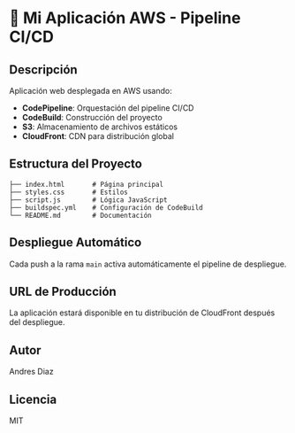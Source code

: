 # 🚀 Mi Aplicación AWS - Pipeline CI/CD

## Descripción
Aplicación web desplegada en AWS usando:
- **CodePipeline**: Orquestación del pipeline CI/CD
- **CodeBuild**: Construcción del proyecto
- **S3**: Almacenamiento de archivos estáticos
- **CloudFront**: CDN para distribución global

## Estructura del Proyecto
```
├── index.html       # Página principal
├── styles.css       # Estilos
├── script.js        # Lógica JavaScript
├── buildspec.yml    # Configuración de CodeBuild
└── README.md        # Documentación
```

## Despliegue Automático
Cada push a la rama `main` activa automáticamente el pipeline de despliegue.

## URL de Producción
La aplicación estará disponible en tu distribución de CloudFront después del despliegue.

## Autor
Andres Diaz

## Licencia
MIT